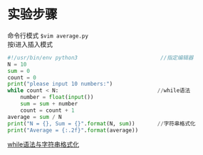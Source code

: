 # 实验步骤  
命令行模式 `$vim average.py`   
按i进入插入模式  
```python
#!/usr/bin/env python3                          //指定编辑器
N = 10
sum = 0
count = 0
print("please input 10 numbers:")
while count < N:                               //while语法
    number = float(input())
    sum = sum + number
    count = count + 1
average = sum / N
print("N = {}, Sum = {}".format(N, sum))       //字符串格式化
print("Average = {:.2f}".format(average))  
```
[while语法与字符串格式化](https://github.com/liytgy/python/blob/master/START/while%E4%B8%8E%E5%AD%97%E7%AC%A6%E4%B8%B2%E6%A0%BC%E5%BC%8F%E5%8C%96.md)
